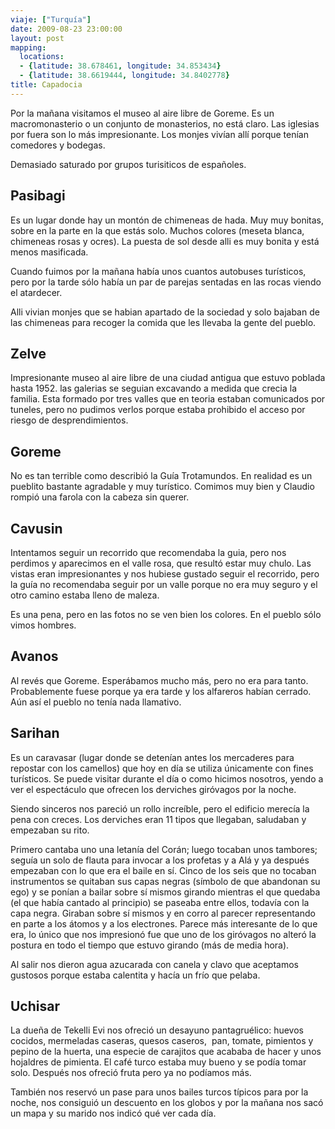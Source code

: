 ```yaml
---
viaje: ["Turquía"]
date: 2009-08-23 23:00:00
layout: post
mapping:
  locations:
  - {latitude: 38.678461, longitude: 34.853434}
  - {latitude: 38.6619444, longitude: 34.8402778}
title: Capadocia
---
```


Por la mañana visitamos el museo al aire libre de Goreme. Es un macromonasterio o un conjunto de monasterios, no está claro. Las iglesias por fuera son lo más impresionante. Los monjes vivían allí porque tenían comedores y bodegas.

Demasiado saturado por grupos turisiticos de españoles.

## Pasibagi

Es un lugar donde hay un montón de chimeneas de hada. Muy muy bonitas, sobre en la parte en la que estás solo. Muchos colores (meseta blanca, chimeneas rosas y ocres). La puesta de sol desde alli es muy bonita y está menos masificada.

Cuando fuimos por la mañana había unos cuantos autobuses turísticos, pero por la tarde sólo había un par de parejas sentadas en las rocas viendo el atardecer.

Alli vivian monjes que se habian apartado de la sociedad y solo bajaban de las chimeneas para recoger la comida que les llevaba la gente del pueblo.

## Zelve

Impresionante museo al aire libre de una ciudad antigua que estuvo poblada hasta 1952. las galerias se seguian excavando a medida que crecia la familia. Esta formado por tres valles que en teoria estaban comunicados por tuneles, pero no pudimos verlos porque estaba prohibido el acceso por riesgo de desprendimientos.

## Goreme

No es tan terrible como describió la Guía Trotamundos. En realidad es un pueblito bastante agradable y muy turístico. Comimos muy bien y Claudio rompió una farola con la cabeza sin querer.

## Cavusin

Intentamos seguir un recorrido que recomendaba la guia, pero nos perdimos y aparecimos en el valle rosa, que resultó estar muy chulo. Las vistas eran impresionantes y nos hubiese gustado seguir el recorrido, pero la guía no recomendaba seguir por un valle porque no era muy seguro y el otro camino estaba lleno de maleza.

Es una pena, pero en las fotos no se ven bien los colores. En el pueblo sólo vimos hombres.

## Avanos

Al revés que Goreme. Esperábamos mucho más, pero no era para tanto. Probablemente fuese porque ya era tarde y los alfareros habían cerrado. Aún así el pueblo no tenía nada llamativo.

## Sarihan

Es un caravasar (lugar donde se detenían antes los mercaderes para repostar con los camellos) que hoy en día se utiliza únicamente con fines turísticos. Se puede visitar durante el día o como hicimos nosotros, yendo a ver el espectáculo que ofrecen los derviches giróvagos por la noche.

Siendo sinceros nos pareció un rollo increíble, pero el edificio merecía la pena con creces. Los derviches eran 11 tipos que llegaban, saludaban y empezaban su rito.

Primero cantaba uno una letanía del Corán; luego tocaban unos tambores; seguía un solo de flauta para invocar a los profetas y a Alá y ya después empezaban con lo que era el baile en sí. Cinco de los seis que no tocaban instrumentos se quitaban sus capas negras (símbolo de que abandonan su ego) y se ponían a bailar sobre sí mismos girando mientras el que quedaba (el que había cantado al principio) se paseaba entre ellos, todavía con la capa negra. Giraban sobre sí mismos y en corro al parecer representando en parte a los átomos y a los electrones. Parece más interesante de lo que era, lo único que nos impresionó fue que uno de los giróvagos no alteró la postura en todo el tiempo que estuvo girando (más de media hora).

Al salir nos dieron agua azucarada con canela y clavo que aceptamos gustosos porque estaba calentita y hacía un frío que pelaba.

## Uchisar

La dueña de Tekelli Evi nos ofreció un desayuno pantagruélico: huevos cocidos, mermeladas caseras, quesos caseros,  pan, tomate, pimientos y pepino de la huerta, una especie de carajitos que acababa de hacer y unos hojaldres de pimienta. El café turco estaba muy bueno y se podía tomar solo. Después nos ofreció fruta pero ya no podíamos más.

También nos reservó un pase para unos bailes turcos típicos para por la noche, nos consiguió un descuento en los globos y por la mañana nos sacó un mapa y su marido nos indicó qué ver cada día.
